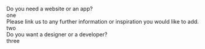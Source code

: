 Do you need a website or an app?<br/>one<br/>Please link us to any further information or inspiration you would like to add.<br/>two<br/>Do you want a designer or a developer?<br/>three